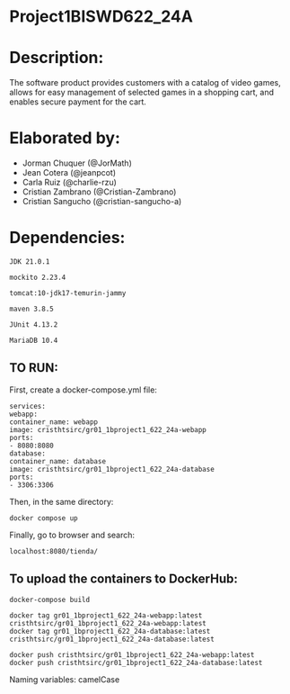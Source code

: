 # Project1BISWD622_24A

# Description:
The software product provides customers with a catalog of video games, allows for easy management of selected games in a shopping cart, and enables secure payment for the cart.
# Elaborated by:
- Jorman Chuquer            (@JorMath)
- Jean Cotera             (@jeanpcot)
- Carla Ruiz            (@charlie-rzu)
- Cristian Zambrano   (@Cristian-Zambrano)
- Cristian Sangucho (@cristian-sangucho-a)

# Dependencies:

``
JDK 21.0.1
``

``
mockito 2.23.4
``

``
tomcat:10-jdk17-temurin-jammy
``

``
maven 3.8.5 
``

``
JUnit 4.13.2
``

``
MariaDB 10.4
``

## TO RUN:
First, create a docker-compose.yml file:
````
services:
webapp:
container_name: webapp
image: cristhtsirc/gr01_1bproject1_622_24a-webapp
ports:
- 8080:8080
database:
container_name: database
image: cristhtsirc/gr01_1bproject1_622_24a-database
ports:
- 3306:3306
````

Then, in the same directory:

``
docker compose up
``

Finally, go to browser and search:

``
localhost:8080/tienda/
``

## To upload the containers to DockerHub:
````
docker-compose build

docker tag gr01_1bproject1_622_24a-webapp:latest cristhtsirc/gr01_1bproject1_622_24a-webapp:latest
docker tag gr01_1bproject1_622_24a-database:latest cristhtsirc/gr01_1bproject1_622_24a-database:latest

docker push cristhtsirc/gr01_1bproject1_622_24a-webapp:latest
docker push cristhtsirc/gr01_1bproject1_622_24a-database:latest   
````

Naming variables: camelCase